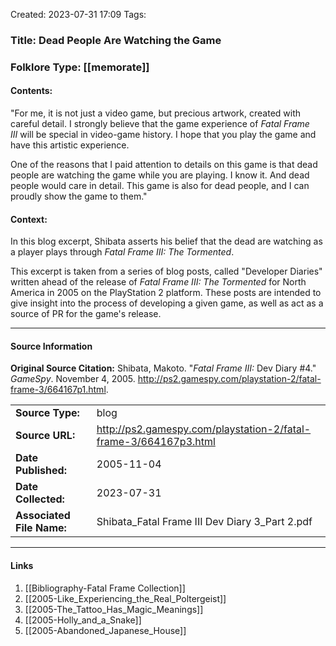 Created: 2023-07-31 17:09
Tags:

### Title:  Dead People Are Watching the Game
### Folklore Type:  [[memorate]]

#### Contents:
"For me, it is not just a video game, but precious artwork, created with careful detail. I strongly believe that the game experience of _Fatal Frame III_ will be special in video-game history. I hope that you play the game and have this artistic experience.  
  
One of the reasons that I paid attention to details on this game is that dead people are watching the game while you are playing. I know it. And dead people would care in detail. This game is also for dead people, and I can proudly show the game to them."

#### Context:
In this blog excerpt, Shibata asserts his belief that the dead are watching as a player plays through _Fatal Frame III: The Tormented_.

This excerpt is taken from a series of blog posts, called "Developer Diaries" written ahead of the release of _Fatal Frame III: The Tormented_ for North America in 2005 on the PlayStation 2 platform.  These posts are intended to give insight into the process of developing a given game, as well as act as a source of PR for the game's release. 


----
#### Source Information
**Original Source Citation:**
	Shibata, Makoto. "_Fatal Frame III:_ Dev Diary \#4." _GameSpy_. November 4, 2005.  http://ps2.gamespy.com/playstation-2/fatal-frame-3/664167p1.html.

| | |
| --- | --- |
| **Source Type:** | blog |
| **Source URL:** | http://ps2.gamespy.com/playstation-2/fatal-frame-3/664167p3.html |
| **Date Published:** | 2005-11-04 |
| **Date Collected:** | 2023-07-31 |
| **Associated File Name:** | Shibata_Fatal Frame III Dev Diary 3_Part 2.pdf |

---
#### Links
1. [[Bibliography-Fatal Frame Collection]]
2. [[2005-Like_Experiencing_the_Real_Poltergeist]]
3. [[2005-The_Tattoo_Has_Magic_Meanings]]
4. [[2005-Holly_and_a_Snake]]
5. [[2005-Abandoned_Japanese_House]]